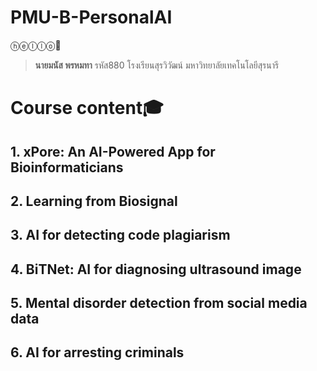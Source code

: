 # PMU-B-PersonalAI
ⓗⓔⓛⓛⓞ👋 
> **นายมนัส พรหมทา** รหัส880 โรงเรียนสุรวิวัฒน์ มหาวิทยาลัยเทคโนโลยีสุรนารี
# Course content🎓
## 1. xPore: An AI-Powered App for Bioinformaticians
## 2. Learning from Biosignal
## 3. AI for detecting code plagiarism
## 4. BiTNet: AI for diagnosing ultrasound image
## 5. Mental disorder detection from social media data
## 6. AI for arresting criminals
